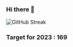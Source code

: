 ### Hi there 👋

![GitHub Streak](https://github-readme-streak-stats.herokuapp.com/?user=weryzebra-yue)


### Target for 2023 : 169
